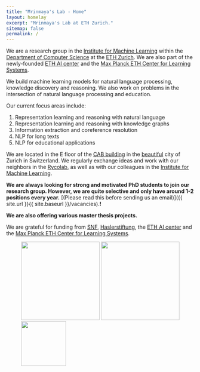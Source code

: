 ```yaml
---
title: "Mrinmaya's Lab - Home"
layout: homelay
excerpt: "Mrinmaya's Lab at ETH Zurich."
sitemap: false
permalink: /
---
```


We are a research group in the [Institute for Machine Learning](https://ml.inf.ethz.ch/) within the [Department of Computer Science](https://inf.ethz.ch/) at the [ETH Zurich](https://ethz.ch/). We are also part of the newly-founded [ETH AI center](https://ai.ethz.ch/) and the [Max Planck ETH Center for Learning Systems](https://learning-systems.org/).

We build machine learning models for natural language processing, knowledge discovery and reasoning. We also work on problems in the intersection of natural language processing and education.

Our current focus areas include:
1. Representation learning and reasoning with natural language 
2. Representation learning and reasoning with knowledge graphs
3. Information extraction and coreference resolution
4. NLP for long texts
5. NLP for educational applications

We are located in the E floor of the [CAB building](https://ethz.ch/services/en/service/rooms-and-buildings/building-orientation/gebaeude.html?args0=CAB) in the [beautiful](https://www.zuerich.com/en) city of Zurich in Switzerland. We regularly exchange ideas and work with our neighbors in the [Rycolab](https://rycolab.io/), as well as with our colleagues in the [Institute for Machine Learning](https://ml.inf.ethz.ch/).

 **We are always looking for strong and motivated PhD students to join our research group. However, we are quite selective and only have around 1-2 positions every year.** [(Please read this before sending us an email)]({{ site.url }}{{ site.baseurl }}/vacancies).**!**

**We are also offering various master thesis projects.**

We are grateful for funding from [SNF](http://www.snf.ch/en/Pages/default.aspx), [Haslerstiftung](https://haslerstiftung.ch/), the [ETH AI center](https://ai.ethz.ch/) and the [Max Planck ETH Center for Learning Systems](https://learning-systems.org/).

<figure class="fourth">
  <img src="{{ site.url }}{{ site.baseurl }}/images/logopic/Logo_ETH.png" style="width: 210px">
  <img src="{{ site.url }}{{ site.baseurl }}/images/logopic/Logo_INFK.png" style="width: 210px">
  <img src="{{ site.url }}{{ site.baseurl }}/images/logopic/Logo_AICENTER.png" style="width: 120px">
</figure>
